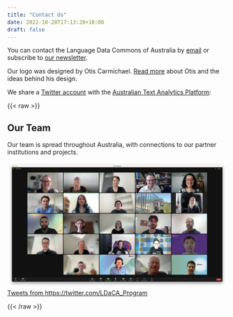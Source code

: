 ```yaml
---
title: "Contact Us"
date: 2022-10-28T17:13:28+10:00
draft: false
---
```


You can contact the Language Data Commons of Australia by [email](mailto:ldaca@uq.edu.au) or subscribe to [our newsletter](http://eepurl.com/irhylw).

Our logo was designed by Otis Carmichael. [Read more](/designer/) about Otis and the ideas behind his design.

We share a [Twitter account](https://twitter.com/LDaCA_Program) with the [Australian Text Analytics Platform](https://www.atap.edu.au):<br>

{{< raw >}}

<div class="flex_container">
    <div class="flex_item">
        <h2>Our Team</h2>
        <p>Our team is spread throughout Australia, with connections to our partner institutions and projects. </p>
        <img src="/contact/ldaca-team.png">
    </div>
    <div class="twitter flex_item"> 
        <a class="twitter-timeline"
            href="https://twitter.com/LDaCA_Program"
            data-height="1000"
            data-width="600"
            data-chrome="nofooter noborders">
            Tweets from https://twitter.com/LDaCA_Program
        </a>
    </div>
</div>

{{< /raw >}}

